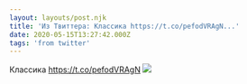 ```yaml
---
layout: layouts/post.njk
title: 'Из Твиттера: Классика https://t.co/pefodVRAgN...'
date: 2020-05-15T13:27:42.000Z
tags: 'from twitter'
---
```



Классика https://t.co/pefodVRAgN
  <img src="https://pbs.twimg.com/media/EYD99x6WkAAGwkr.jpg" />
